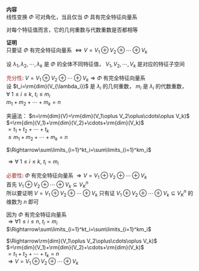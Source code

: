**内容**  
线性变换 $\Phi$ 可对角化，当且仅当 $\Phi$ 具有完全特征向量系  
  
对每个特征值而言，它的几何重数与代数重数是否都相等  
  
**证明**  
只要证 $\Phi$ 有完全特征向量系 $\Leftrightarrow V=V_1\oplus V_2\oplus\cdots\oplus V_k$   
  
设 $\lambda_1,\lambda_2,\cdots,\lambda_k$ 是 $\Phi$ 的全体不同特征值， $V_1, V_2,\cdots, V_k$ 是对应的特征子空间  
  
<font color=brown>充分性</font>:  $V=V_1\oplus V_2\oplus\cdots\oplus V_k\Rightarrow\Phi$ 有完全特征向量系  
设 $t_i=\rm{dim}(V_{\lambda_i})$ 是 $\lambda_i$ 的几何重数， $m_i$ 是 $\lambda_i$ 的代数重数，  
 $\forall\ 1\le i\le k,\ t_i\le m_i$   
 $m_1+m_2+\cdots+m_k=n$   
  
夹逼法： $n=\rm{dim}(V)=\rm{dim}(V_1\oplus V_2\oplus\cdots\oplus V_k)$   
 $=\rm{dim}(V_1)+\rm{dim}(V_2)+\cdots+\rm{dim}(V_k)$   
 $=t_1+t_2+\cdots+t_k$   
 $\le m_1+m_2+\cdots+m_k=n$   
  
 $\Rightarrow\sum\limits_{i=1}^kt_i=\sum\limits_{i=1}^km_i$   
  
 $\Rightarrow\forall\ 1\le i\le k,\ t_i=m_i$   
  
<font color=brown>必要性</font>:  $\Phi$ 有完全特征向量系 $\Rightarrow V=V_1\oplus V_2\oplus\cdots\oplus V_k$   
首先 $V_1\oplus V_2\oplus\cdots\oplus V_k\subseteq V_K^n$   
所以要证明 $V=V_1\oplus V_2\oplus\cdots\oplus V_k$ 只有证 $V_1\oplus V_2\oplus\cdots\oplus V_k\subseteq V_K^n$ 的维数为 $n$ 即可  
  
因为 $\Phi$ 有完全特征向量系  
 $\Rightarrow\forall 1\le i\le n,\ t_i=m_i$   
 $\Rightarrow\sum\limits_{i=1}^kt_i=\sum\limits_{i=1}^km_i$   
  
 $\Rightarrow\rm{dim}(V_1\oplus V_2\oplus\cdots\oplus V_k)$   
 $=\rm{dim}(V_1)+\rm{dim}(V_2)+\cdots+\rm{dim}(V_k)$   
 $=t_1+t_2+\cdots+t_k=n$   
 $\Rightarrow V=V_1\oplus V_2\oplus\cdots\oplus V_k$   
